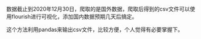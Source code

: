 数据截止到2020年12月30日，爬取的是国外数据，爬取后得到的csv文件可以使用flourish进行可视化，添加国内数据预期几天后搞定。

这个方法利用pandas来输出csv文件，比较方便，个人觉得有必要掌握下。